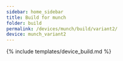 ```yaml
---
sidebar: home_sidebar
title: Build for munch
folder: build
permalink: /devices/munch/build/variant2/
device: munch_variant2
---
```

{% include templates/device_build.md %}
